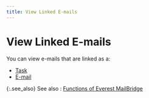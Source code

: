```yaml
---
title: View Linked E-mails
---
```


# View Linked E-mails


You can view e-mails  that are linked as a:

- [Task]({{site.mb_baseurl}}/mailbridge/functions/view-linked-e-mails/view_linked_e_mails_as_tasks_mailbridge.html)
- [E-mail]({{site.mb_baseurl}}/mailbridge/functions/view-linked-e-mails/view_linked_mails_as_e_mails_mailbridge.html)



{:.see_also}
See also
: [Functions  of Everest MailBridge]({{site.mb_baseurl}}/mailbridge/functions/functions_of_everest_mailbridge.html)
